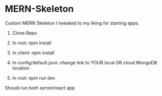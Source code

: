 # MERN-Skeleton
Custom MERN Skeleton I tweaked to my liking for starting apps.


1. Clone Repo

2. In root: npm install

3. In client: npm install

4. In config/default.json: change link to YOUR local OR cloud MongoDB location

5. In root: npm run dev

Should run both server/react app

